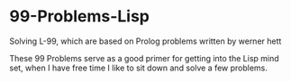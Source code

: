 99-Problems-Lisp
================

Solving L-99, which are based on Prolog problems written by werner hett

These 99 Problems serve as a good primer for getting into the Lisp mind set,
when I have free time I like to sit down and solve a few problems. 
